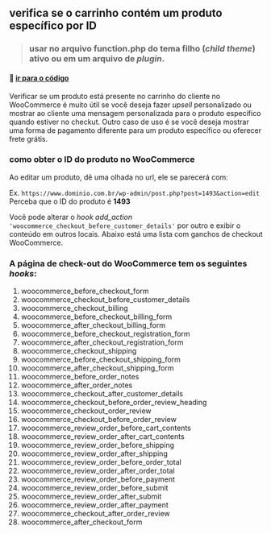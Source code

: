 ## verifica se o carrinho contém um produto específico por ID
> ### usar no arquivo function.php do tema filho (*child theme*) ativo ou em um arquivo de *plugin*.
#### :link: [ir para o código](https://github.com/tiagobernard/wp-tricks/blob/main/WooCommerce/verifica-produto-id-checkout.php)

Verificar se um produto está presente no carrinho do cliente no WooCommerce é muito útil se você deseja fazer *upsell* personalizado ou mostrar ao cliente uma mensagem personalizada para o produto específico quando estiver no checkut. Outro caso de uso é se você deseja mostrar uma forma de pagamento diferente para um produto específico ou oferecer frete grátis.

### como obter o ID do produto no WooCommerce
Ao editar um produto, dê uma olhada no url, ele se parecerá com:

Ex. `https://www.dominio.com.br/wp-admin/post.php?post=1493&action=edit` <br />
Perceba que o ID do produto é **1493**

Você pode alterar o *hook add_action* `'woocommerce_checkout_before_customer_details'` por outro e exibir o conteúdo em outros locais.
Abaixo está uma lista com ganchos de checkout WooCommerce.

### A página de check-out do WooCommerce tem os seguintes *hooks*:
1. woocommerce_before_checkout_form
1. woocommerce_checkout_before_customer_details
1. woocommerce_checkout_billing
1. woocommerce_before_checkout_billing_form
1. woocommerce_after_checkout_billing_form
1. woocommerce_before_checkout_registration_form
1. woocommerce_after_checkout_registration_form
1. woocommerce_checkout_shipping
1. woocommerce_before_checkout_shipping_form
1. woocommerce_after_checkout_shipping_form
1. woocommerce_before_order_notes
1. woocommerce_after_order_notes
1. woocommerce_checkout_after_customer_details
1. woocommerce_checkout_before_order_review_heading
1. woocommerce_checkout_order_review
1. woocommerce_checkout_before_order_review
1. woocommerce_review_order_before_cart_contents
1. woocommerce_review_order_after_cart_contents
1. woocommerce_review_order_before_shipping
1. woocommerce_review_order_after_shipping
1. woocommerce_review_order_before_order_total
1. woocommerce_review_order_after_order_total
1. woocommerce_review_order_before_payment
1. woocommerce_review_order_before_submit
1. woocommerce_review_order_after_submit
1. woocommerce_review_order_after_payment
1. woocommerce_checkout_after_order_review
1. woocommerce_after_checkout_form
